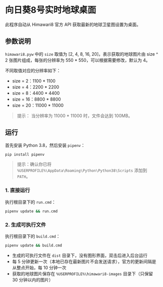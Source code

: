 # 向日葵8号实时地球桌面

此程序自动从 Himawari8 官方 API 获取最新的地球卫星图设置为桌面。

## 参数说明

`himawari8.pyw` 中的 `size` 取值为 [2, 4, 8, 16, 20]，表示获取的地球图片由 size ^ 2 张图片组成，每张的分辨率为 550 * 550，可以根据需要修改，默认为 4。

不同取值对应的分辨率如下：

- size = 2：1100 * 1100
- size = 4：2200 * 2200
- size = 8：4400 * 4400
- size = 16：8800 * 8800
- size = 20：11000 * 11000

> 提示： 当分辨率为 11000 * 11000 时，文件会达到 100MB。

## 运行

首先安装 Python 3.8，然后安装 `pipenv`：

```bash
pip install pipenv
```

> 提示：确认你已将 `%USERPROFILE%\AppData\Roaming\Python\Python38\Scripts` 添加到 `PATH`。

### 1. 直接运行

执行根目录下的 `run.cmd`：

```bash
pipenv update && run.cmd
```

### 2. 生成可执行文件

执行根目录下的 `build.cmd`：

```bash
pipenv update && build.cmd
```

- 生成的可执行文件在 `dist` 目录下，没有图形界面，双击后进入后台运行
- 每 5 分钟更新一次（本地已存在最新图片不会发送请求），官方的更新间隔是从整点开始，每 10 分钟一次
- 获取的地球图片保存在 `%USERPROFILE%\himawari8-images` 目录下（只保留 30 分钟以内的图片）